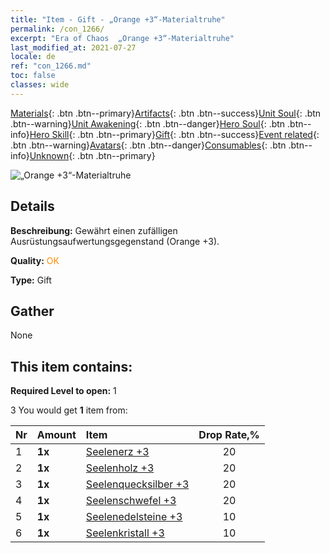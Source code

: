 ```yaml
---
title: "Item - Gift - „Orange +3“-Materialtruhe"
permalink: /con_1266/
excerpt: "Era of Chaos  „Orange +3“-Materialtruhe"
last_modified_at: 2021-07-27
locale: de
ref: "con_1266.md"
toc: false
classes: wide
---
```

 [Materials](/ItemsDE/){: .btn .btn--primary}[Artifacts](/ItemsDE/Artifacts/){: .btn .btn--success}[Unit Soul](/ItemsDE/UnitSoul/){: .btn .btn--warning}[Unit Awakening](/ItemsDE/UnitAwakening/){: .btn .btn--danger}[Hero Soul](/ItemsDE/HeroSoul/){: .btn .btn--info}[Hero Skill](/ItemsDE/HeroSkill/){: .btn .btn--primary}[Gift](/ItemsDE/Gift/){: .btn .btn--success}[Event related](/ItemsDE/Events/){: .btn .btn--warning}[Avatars](/ItemsDE/Avatars/){: .btn .btn--danger}[Consumables](/ItemsDE/Consumables/){: .btn .btn--info}[Unknown](/ItemsDE/Unknown/){: .btn .btn--primary}

 ![„Orange +3“-Materialtruhe](/images/t/i_304002.png)

## Details
 **Beschreibung:** Gewährt einen zufälligen Ausrüstungsaufwertungsgegenstand (Orange +3).

 **Quality:** <span style="color: #FF8C00">OK</span>

 **Type:** Gift

## Gather

  None

## This item contains:

 **Required Level to open:** 1

 3 You would get **1** item  from:

  | Nr | Amount |     Item    | Drop Rate,% |
  |:---|:-------|:------------|:---------:|
  | 1 |  **1x** | [Seelenerz +3](/ItemsDE/mat_82/) | 20 | 
  | 2 |  **1x** | [Seelenholz +3](/ItemsDE/mat_83/) | 20 | 
  | 3 |  **1x** | [Seelenquecksilber +3](/ItemsDE/mat_84/) | 20 | 
  | 4 |  **1x** | [Seelenschwefel +3](/ItemsDE/mat_85/) | 20 | 
  | 5 |  **1x** | [Seelenedelsteine +3](/ItemsDE/mat_86/) | 10 | 
  | 6 |  **1x** | [Seelenkristall +3](/ItemsDE/mat_87/) | 10 | 
